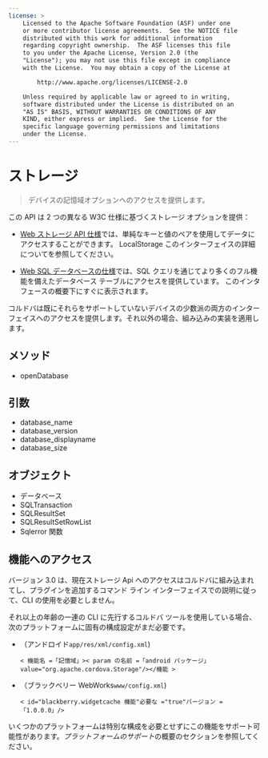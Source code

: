 ```yaml
---
license: >
    Licensed to the Apache Software Foundation (ASF) under one
    or more contributor license agreements.  See the NOTICE file
    distributed with this work for additional information
    regarding copyright ownership.  The ASF licenses this file
    to you under the Apache License, Version 2.0 (the
    "License"); you may not use this file except in compliance
    with the License.  You may obtain a copy of the License at

        http://www.apache.org/licenses/LICENSE-2.0

    Unless required by applicable law or agreed to in writing,
    software distributed under the License is distributed on an
    "AS IS" BASIS, WITHOUT WARRANTIES OR CONDITIONS OF ANY
    KIND, either express or implied.  See the License for the
    specific language governing permissions and limitations
    under the License.
---
```


# ストレージ

> デバイスの記憶域オプションへのアクセスを提供します。

この API は 2 つの異なる W3C 仕様に基づくストレージ オプションを提供：

*   [Web ストレージ API 仕様][1]では、単純なキーと値のペアを使用してデータにアクセスすることができます。 LocalStorage このインターフェイスの詳細についてを参照してください。

*   [Web SQL データベースの仕様][2]では、SQL クエリを通じてより多くのフル機能を備えたデータベース テーブルにアクセスを提供しています。 このインタ フェースの概要下にすぐに表示されます。

 [1]: http://dev.w3.org/html5/webstorage/
 [2]: http://dev.w3.org/html5/webdatabase/

コルドバは既にそれらをサポートしていないデバイスの少数派の両方のインターフェイスへのアクセスを提供します。それ以外の場合、組み込みの実装を適用します。

## メソッド

*   openDatabase

## 引数

*   database_name
*   database_version
*   database_displayname
*   database_size

## オブジェクト

*   データベース
*   SQLTransaction
*   SQLResultSet
*   SQLResultSetRowList
*   Sqlerror 関数

## 機能へのアクセス

バージョン 3.0 は、現在ストレージ Api へのアクセスはコルドバに組み込まれてし、プラグインを追加するコマンド ライン インターフェイスでの説明に従って、CLI の使用を必要としません。

それ以上の年齢の一連の CLI に先行するコルドバ ツールを使用している場合、次のプラットフォームに固有の構成設定がまだ必要です。

*   （アンドロイド`app/res/xml/config.xml`)
    
        < 機能名 =「記憶域」>< param の名前 =「android パッケージ」value="org.apache.cordova.Storage"/></機能 >
        

*   （ブラックベリー WebWorks`www/config.xml`)
    
        < id="blackberry.widgetcache 機能"必要な ="true"バージョン =「1.0.0.0」/>
        

いくつかのプラットフォームは特別な構成を必要とせずにこの機能をサポート可能性があります。*プラットフォームのサポート*の概要のセクションを参照してください。